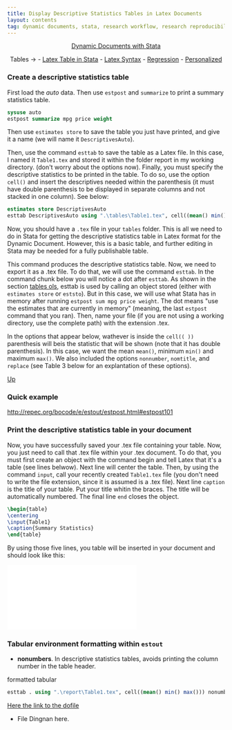 ```yaml
---
title: Display Descriptive Statistics Tables in Latex Documents
layout: contents
tag: dynamic documents, stata, research workflow, research reproducibility, reproducible research, social sciences
---
```


<a name="Contents"></a>
<p style="text-align: center;">
<a href="https://crenteriam.github.io/training/dynamic-documents/dynamicdocs-stata/">Dynamic Documents with Stata</a>
</p>
<p style="text-align: center;">
Tables &rarr; - <a href="https://crenteriam.github.io/training/dynamic-documents/tables-stata/">Latex Table in Stata</a> - <a href="https://crenteriam.github.io/training/dynamic-documents/tables-latex/">Latex Syntax</a> - <a href="https://crenteriam.github.io/training/dynamic-documents/tables-ols/">Regression</a> - <a href="https://crenteriam.github.io/training/dynamic-documents/tables-personalized/">Personalized</a>
</p>

### Create a descriptive statistics table

First load the *auto* data. Then use `estpost` and `summarize` to print a summary statistics table.

```stata
sysuse auto
estpost summarize mpg price weight
```

Then use `estimates store` to save the table you just have printed, and give it a name (we will name it `DescriptivesAuto`).

Then, use the command `esttab` to save the table as a Latex file. In this case, I named it `Table1.tex` and stored it within the folder report in my working directory. (don't worry about the options now). Finally, you must specify the descriptive statistics to be printed in the table. To do so, use the option `cell()` and insert the descriptives needed within the parenthesis (it must have double parenthesis to be displayed in separate columns and not stacked in one column). See below:

```stata
estimates store DescriptivesAuto
esttab DescriptivesAuto using ".\tables\Table1.tex", cell((mean() min() max())) replace
```

Now, you should have a `.tex` file in your `tables` folder. This is all we need to do in Stata for getting the descriptive statistics table in Latex format for the Dynamic Document. However, this is a basic table, and further editing in Stata may be needed for a fully publishable table.

This command produces the descriptive statistics table. Now, we need to export it as a .tex file. To do that, we will use the command `esttab`. In the command chunk below you will notice a dot after `esttab`. As shown in the section [tables ols](TBD), esttab is used by calling an object stored (either with `estimates store` or `eststo`). But in this case, we will use what Stata has in memory after running `estpost sum mpg price weight`. The dot means "use the estimates that are currently in memory" (meaning, the last `estpost` command that you ran). Then, name your file (if you are not using a working directory, use the complete path) with the extension .tex.

In the options that appear below, wathever is inside the `cell(( ))` parenthesis will beis the statistic that will be shown (note that it has double parenthesis). In this case, we want the mean `mean()`, minimum `min()` and maximum `max()`. We also included the options `nonnumber`, `nomtitle`, and `replace` (see Table 3 below for an explantation of these options).

[Up](#Contents)

### Quick example
http://repec.org/bocode/e/estout/estpost.html#estpost101

### Print the descriptive statistics table in your document

Now, you have successfully saved your .tex file containing your table. Now, you just need to call that .tex file within your .tex document. To do that, you must first create an object with the command begin and tell Latex  that it's a table (see lines belwow). Next line will center the table. Then, by using the command `input`, call your recently created `Table1.tex` file (you don't need to write the file extension, since it is assumed is a .tex file). Next line `caption` is the title of your table. Put your title whitin the braces. The title will be automatically numbered. The final line `end` closes the object.

```latex
\begin{table}
\centering
\input{Table1}
\caption{Summary Statistics}
\end{table}
```

By using those five lines, you table will be inserted in your document and should look like this:

![Summary Statistics](Ancillary/Tables/04_01_Table1.tex)

### Tabular environment formatting within `estout`
- **nonumbers**. In descriptive statistics tables, avoids printing the column number in the table header.

formatted tabular
```stata
esttab . using ".\report\Table1.tex", cell((mean() min() max())) nonumber nomtitle replace
```

[Here the link to the dofile](https://crenteriam.github.io/files/tutorials/tables-descriptives.do)

- File Dingnan here.
